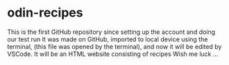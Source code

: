 # odin-recipes
This is the first GitHub repository since setting up the account and doing our test run 
It was made on GitHub, imported to local device using the terminal, (this file was opened by the terminal), and now it will be edited by VSCode.
It will be an HTML website consisting of recipes 
Wish me luck ... 
